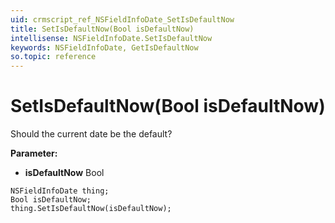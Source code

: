 ```yaml
---
uid: crmscript_ref_NSFieldInfoDate_SetIsDefaultNow
title: SetIsDefaultNow(Bool isDefaultNow)
intellisense: NSFieldInfoDate.SetIsDefaultNow
keywords: NSFieldInfoDate, GetIsDefaultNow
so.topic: reference
---
```


# SetIsDefaultNow(Bool isDefaultNow)

Should the current date be the default?

**Parameter:** 
 - **isDefaultNow** Bool

```crmscript
NSFieldInfoDate thing;
Bool isDefaultNow;
thing.SetIsDefaultNow(isDefaultNow);
```

